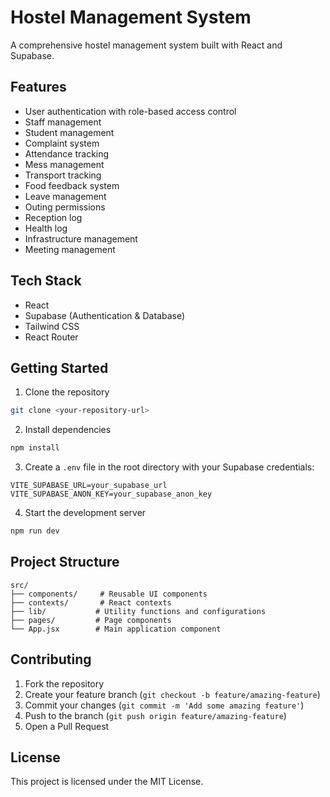 # Hostel Management System

A comprehensive hostel management system built with React and Supabase.

## Features

- User authentication with role-based access control
- Staff management
- Student management
- Complaint system
- Attendance tracking
- Mess management
- Transport tracking
- Food feedback system
- Leave management
- Outing permissions
- Reception log
- Health log
- Infrastructure management
- Meeting management

## Tech Stack

- React
- Supabase (Authentication & Database)
- Tailwind CSS
- React Router

## Getting Started

1. Clone the repository
```bash
git clone <your-repository-url>
```

2. Install dependencies
```bash
npm install
```

3. Create a `.env` file in the root directory with your Supabase credentials:
```env
VITE_SUPABASE_URL=your_supabase_url
VITE_SUPABASE_ANON_KEY=your_supabase_anon_key
```

4. Start the development server
```bash
npm run dev
```

## Project Structure

```
src/
├── components/     # Reusable UI components
├── contexts/       # React contexts
├── lib/           # Utility functions and configurations
├── pages/         # Page components
└── App.jsx        # Main application component
```

## Contributing

1. Fork the repository
2. Create your feature branch (`git checkout -b feature/amazing-feature`)
3. Commit your changes (`git commit -m 'Add some amazing feature'`)
4. Push to the branch (`git push origin feature/amazing-feature`)
5. Open a Pull Request

## License

This project is licensed under the MIT License.
